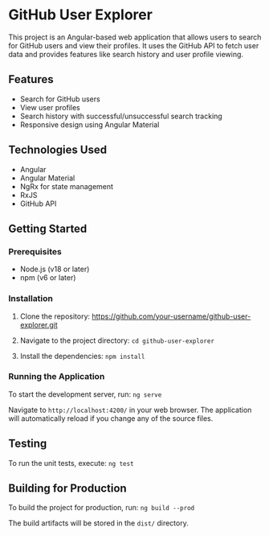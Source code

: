 # GitHub User Explorer

This project is an Angular-based web application that allows users to search for GitHub users and view their profiles. It uses the GitHub API to fetch user data and provides features like search history and user profile viewing.

## Features

- Search for GitHub users
- View user profiles
- Search history with successful/unsuccessful search tracking
- Responsive design using Angular Material

## Technologies Used

- Angular
- Angular Material
- NgRx for state management
- RxJS
- GitHub API

## Getting Started

### Prerequisites

- Node.js (v18 or later)
- npm (v6 or later)

### Installation

1. Clone the repository: <https://github.com/your-username/github-user-explorer.git>

2. Navigate to the project directory: `cd github-user-explorer`

3. Install the dependencies: `npm install`

### Running the Application

To start the development server, run: `ng serve`

Navigate to `http://localhost:4200/` in your web browser. The application will automatically reload if you change any of the source files.

## Testing

To run the unit tests, execute: `ng test`

## Building for Production

To build the project for production, run: `ng build --prod`

The build artifacts will be stored in the `dist/` directory.